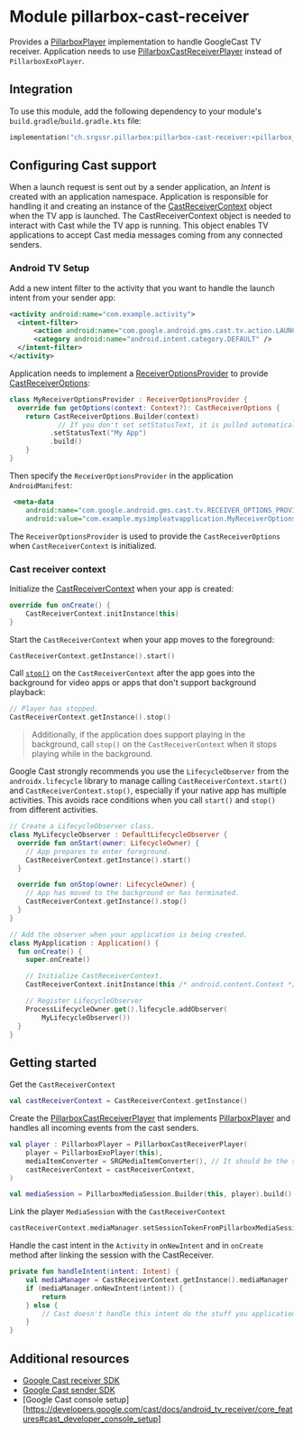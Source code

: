 # Module pillarbox-cast-receiver

Provides a [PillarboxPlayer][ch.srgssr.pillarbox.player.PillarboxPlayer] implementation to handle GoogleCast TV receiver. Application needs to use [PillarboxCastReceiverPlayer][ch.srgssr.pillarbox.cast.receiver.PillarboxCastReceiverPlayer] instead of `PillarboxExoPlayer`.

## Integration

To use this module, add the following dependency to your module's `build.gradle`/`build.gradle.kts` file:

```kotlin
implementation("ch.srgssr.pillarbox:pillarbox-cast-receiver:<pillarbox_version>")
```

## Configuring Cast support

When a launch request is sent out by a sender application, an _Intent_ is created with an application namespace. 
Application is responsible for handling it and creating an instance of the [CastReceiverContext][cast-receiver-context] object when the TV app is launched. 
The CastReceiverContext object is needed to interact with Cast while the TV app is running. 
This object enables TV applications to accept Cast media messages coming from any connected senders.

### Android TV Setup

Add a new intent filter to the activity that you want to handle the launch intent from your sender app:

```xml
<activity android:name="com.example.activity">
  <intent-filter>
      <action android:name="com.google.android.gms.cast.tv.action.LAUNCH" />
      <category android:name="android.intent.category.DEFAULT" />
  </intent-filter>
</activity>
```

Application needs to implement a [ReceiverOptionsProvider][cast-receiver-options-provider] to provide [CastReceiverOptions][cast-receiver-options]:

```kotlin
class MyReceiverOptionsProvider : ReceiverOptionsProvider {
  override fun getOptions(context: Context?): CastReceiverOptions {
    return CastReceiverOptions.Builder(context)
            // If you don't set setStatusText, it is pulled automatically from android:label in your Android TV manifest.
          .setStatusText("My App")
          .build()
    }
}
```

Then specify the `ReceiverOptionsProvider` in the application `AndroidManifest`:

```xml
 <meta-data
    android:name="com.google.android.gms.cast.tv.RECEIVER_OPTIONS_PROVIDER_CLASS_NAME"
    android:value="com.example.mysimpleatvapplication.MyReceiverOptionsProvider" />
```

The `ReceiverOptionsProvider` is used to provide the `CastReceiverOptions` when `CastReceiverContext` is initialized.

### Cast receiver context

Initialize the [CastReceiverContext][cast-receiver-context] when your app is created:

```kotlin
override fun onCreate() {
    CastReceiverContext.initInstance(this)
}
```

Start the `CastReceiverContext` when your app moves to the foreground:

```kotlin
CastReceiverContext.getInstance().start()
```

Call [`stop()`][cast-receiver-context-stop] on the `CastReceiverContext` after the app goes into the background for video apps or apps that don't support background playback:

```kotlin
// Player has stopped.
CastReceiverContext.getInstance().stop()
```

> Additionally, if the application does support playing in the background, call `stop()` on the `CastReceiverContext` when it stops playing while in the background.

Google Cast strongly recommends you use the `LifecycleObserver` from the `androidx.lifecycle` library to manage calling `CastReceiverContext.start()` and `CastReceiverContext.stop()`, 
especially if your native app has multiple activities.
This avoids race conditions when you call `start()` and `stop()` from different activities.

```kotlin
// Create a LifecycleObserver class.
class MyLifecycleObserver : DefaultLifecycleObserver {
  override fun onStart(owner: LifecycleOwner) {
    // App prepares to enter foreground.
    CastReceiverContext.getInstance().start()
  }

  override fun onStop(owner: LifecycleOwner) {
    // App has moved to the background or has terminated.
    CastReceiverContext.getInstance().stop()
  }
}

// Add the observer when your application is being created.
class MyApplication : Application() {
  fun onCreate() {
    super.onCreate()

    // Initialize CastReceiverContext.
    CastReceiverContext.initInstance(this /* android.content.Context */)

    // Register LifecycleObserver
    ProcessLifecycleOwner.get().lifecycle.addObserver(
        MyLifecycleObserver())
  }
}
```

## Getting started

Get the `CastReceiverContext`

```kotlin
val castReceiverContext = CastReceiverContext.getInstance()
```

Create the [PillarboxCastReceiverPlayer][ch.srgssr.pillarbox.cast.receiver.PillarboxCastReceiverPlayer] that implements [PillarboxPlayer][ch.srgssr.pillarbox.player.PillarboxPlayer] and handles all incoming events from the cast senders.

```kotlin
val player : PillarboxPlayer = PillarboxCastReceiverPlayer(
    player = PillarboxExoPlayer(this),
    mediaItemConverter = SRGMediaItemConverter(), // It should be the same converter that is used by the Android senders.
    castReceiverContext = castReceiverContext,
)

val mediaSession = PillarboxMediaSession.Builder(this, player).build()
```

Link the player `MediaSession` with the `CastReceiverContext`

```kotlin
castReceiverContext.mediaManager.setSessionTokenFromPillarboxMediaSession(mediaSession)
```

Handle the cast intent in the `Activity` in `onNewIntent` and in `onCreate` method after linking the session with the CastReceiver.

```kotlin
private fun handleIntent(intent: Intent) {
    val mediaManager = CastReceiverContext.getInstance().mediaManager
    if (mediaManager.onNewIntent(intent)) {
        return
    } else {
        // Cast doesn't handle this intent do the stuff you application have to do.
    }
}
````

## Additional resources

- [Google Cast receiver SDK](https://developers.google.com/cast/docs/android_tv_receiver)
- [Google Cast sender SDK](https://developers.google.com/cast/docs/android_sender)
- [Google Cast console setup][https://developers.google.com/cast/docs/android_tv_receiver/core_features#cast_developer_console_setup]

[ch.srgssr.pillarbox.player.PillarboxPlayer]: https://android.pillarbox.ch/api/pillarbox-player/ch.srgssr.pillarbox.player/-pillarbox-player/index.html
[ch.srgssr.pillarbox.cast.receiver.PillarboxCastReceiverPlayer]: https://android.pillarbox.ch/api/pillarbox-cast-receiver/ch.srgssr.pillarbox.cast.receiver/-pillarbox-cast-receiver-player/index.html
[cast-receiver-context]: https://developers.google.com/android/reference/com/google/android/gms/cast/tv/CastReceiverContext
[cast-receiver-options-provider]: https://developers.google.com/android/reference/com/google/android/gms/cast/tv/ReceiverOptionsProvider
[cast-receiver-options]: https://developers.google.com/android/reference/com/google/android/gms/cast/tv/CastReceiverOptions
[cast-receiver-context-stop]: https://developers.google.com/android/reference/com/google/android/gms/cast/tv/CastReceiverContext#stop()
[cast-receiver-console-setup]: https://developers.google.com/cast/docs/android_tv_receiver/core_features#cast_developer_console_setup
